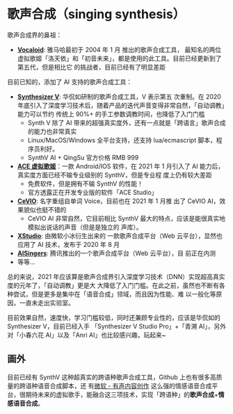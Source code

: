 # 歌声合成（singing synthesis）

歌声合成界的鼻祖：

- [**Vocaloid**](https://zh.moegirl.org.cn/VOCALOID): 雅马哈最初于 2004 年 1 月 推出的歌声合成工具，
  最知名的两位虚拟歌姬「洛天依」和「初音未来」，都是使用的此工具。目前已经更新到了第五代，但是相比它
  的挑战者，目前已经有了明显差距

目前已知的，添加了 AI 支持的歌声合成工具：

- [**Synthesizer V**](https://zh.moegirl.org.cn/Synthesizer_V): 华侃如研制的歌声合成工具，V 表示第五
  次重制。在 2020 年底引入了深度学习技术后，随着产品的迭代声音变得非常自然，「自动调教」能力可以节约
  传统上 90%+ 的手工参数调教时间，也降低了入门门槛
  - Synth V 除了 AI 带来的超强真实度外，还有一点就是「跨语言」歌声合成的能力也非常真实
  - Linux/MacOS/Windows 全平台支持，还支持 lua/ecmascript 脚本，程序员利好。
  - SynthV AI + QingSu 官方价格 RMB 999
- [**ACE 虚拟歌姬**](https://zh.moegirl.org.cn/ACE%E8%99%9A%E6%8B%9F%E6%AD%8C%E5%A7%AC)：一款
  Android/IOS 软件，在 2021 年 1 月引入了 AI 能力后，真实度方面已经不输专业级别的 SynthV，但是专业程
  度上仍有较大差距
  - 免费软件，但是拥有不输 SynthV 的性能！
  - 官方透露正在开发专业版的软件「ACE Studio」
- [**CeVIO**](https://zh.moegirl.org.cn/zh-tw/CeVIO): 名字重组自单词 Voice，目前也在 2021 年 1 月推
  出了 CeVIO AI，效果貌似也挺不错的
  - CeVIO AI 非常自然，它目前相比 SynthV 最大的特点，应该是能很真实地模拟出说话的声音（但是是独立的
    声库）。
- [**XStudio**](https://zh.moegirl.org.cn/X_Studio_%C2%B7_%E6%AD%8C%E6%89%8B): 由微软小冰衍生出来的
  一款歌声合成平台（Web 云平台），显然也应用了 AI 技术，发布于 2020 年 8 月
- [**AISingers**](https://zh.moegirl.org.cn/AISingers): 腾讯推出的一个歌声合成平台（Web 云平台），目
  前正在内测
- 等等...

总的来说，2021 年应该算是歌声合成界引入深度学习技术（DNN）实现超高真实度的元年了，「自动调教」更是大
大降低了入门门槛。在此之前，虽然也不断有各种尝试，但是更多是集中在「语音合成」领域，而且因为性能、难
以一般化等原因，一直未走出实验室。

目前效果自然，速度快，学习门槛较低，同时还兼顾专业性的，应该是华侃如的 Synthesizer V，目前已经入手
「Synthesizer V Studio Pro」+「青溯 AI」，另外对「小春六花 AI」以及「Anri AI」也比较感兴趣，玩起来~

## 画外

目前已经有 SynthV 这种超真实的跨语种歌声合成工具，Github 上也有很多高质量的跨语种语音合成脚本，还
有[微软 - 有声内容创作](https://speech.microsoft.com/audiocontentcreation) 这么强的情感语音合成平
台，很期待未来的虚拟歌手，能融合这三项技术，实现「跨语种」的**歌声合成**+**情感语音合成**。
